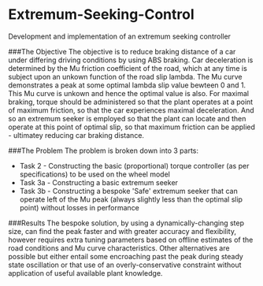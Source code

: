 # Extremum-Seeking-Control
Development and implementation of an extremum seeking controller

###The Objective
The objective is to reduce braking distance of a car under differing driving conditions by using ABS braking.
Car deceleration is determined by the Mu friction coefficient of the road, which at any time is subject upon an unkown function of the road slip lambda. The Mu curve demonstrates a peak at some optimal lambda slip value bewteen 0 and 1. This Mu curve is unkown and hence the optimal value is also.
For maximal braking, torque should be administered so that the plant operates at a point of maximum friction, so that the car experiences maximal deceleration.
And so an extremum seeker is employed so that the plant can locate and then operate at this point of optimal slip, so that maximum friction can be applied - ultimatey reducing car braking distance.

###The Problem
The problem is broken down into 3 parts:
* Task 2 - Constructing the basic (proportional) torque controller (as per specifications) to be used on the wheel model
* Task 3a - Constructing a basic extremum seeker
* Task 3b - Constructing a bespoke 'Safe' extremum seeker that can operate left of the Mu peak (always slightly less than the optimal slip point) without losses in performance

###Results
The bespoke solution, by using a dynamically-changing step size, can find the peak faster and with greater accuracy and flexibility, however requires extra tuning parameters based on offline estimates of the road conditions and Mu curve characteristics. Other alternatives are possible but either entail some encroaching past the peak during steady state oscillation or that use of an overly-conservative constraint without application of useful available plant knowledge.
